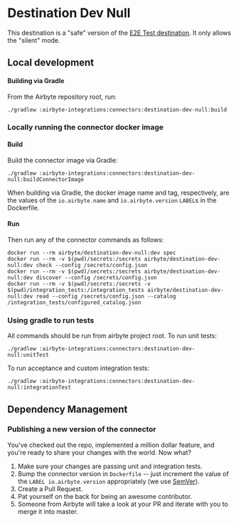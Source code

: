 # Destination Dev Null

This destination is a "safe" version of the [E2E Test destination](https://docs.airbyte.io/integrations/destinations/e2e-test). It only allows the "silent" mode. 

## Local development

#### Building via Gradle
From the Airbyte repository root, run:
```
./gradlew :airbyte-integrations:connectors:destination-dev-null:build
```

### Locally running the connector docker image

#### Build
Build the connector image via Gradle:
```
./gradlew :airbyte-integrations:connectors:destination-dev-null:buildConnectorImage
```
When building via Gradle, the docker image name and tag, respectively, are the values of the `io.airbyte.name` and `io.airbyte.version` `LABEL`s in
the Dockerfile.

#### Run
Then run any of the connector commands as follows:
```
docker run --rm airbyte/destination-dev-null:dev spec
docker run --rm -v $(pwd)/secrets:/secrets airbyte/destination-dev-null:dev check --config /secrets/config.json
docker run --rm -v $(pwd)/secrets:/secrets airbyte/destination-dev-null:dev discover --config /secrets/config.json
docker run --rm -v $(pwd)/secrets:/secrets -v $(pwd)/integration_tests:/integration_tests airbyte/destination-dev-null:dev read --config /secrets/config.json --catalog /integration_tests/configured_catalog.json
```

### Using gradle to run tests
All commands should be run from airbyte project root.
To run unit tests:
```
./gradlew :airbyte-integrations:connectors:destination-dev-null:unitTest
```
To run acceptance and custom integration tests:
```
./gradlew :airbyte-integrations:connectors:destination-dev-null:integrationTest
```

## Dependency Management

### Publishing a new version of the connector
You've checked out the repo, implemented a million dollar feature, and you're ready to share your changes with the world. Now what?
1. Make sure your changes are passing unit and integration tests.
1. Bump the connector version in `Dockerfile` -- just increment the value of the `LABEL io.airbyte.version` appropriately (we use [SemVer](https://semver.org/)).
1. Create a Pull Request.
1. Pat yourself on the back for being an awesome contributor.
1. Someone from Airbyte will take a look at your PR and iterate with you to merge it into master.
